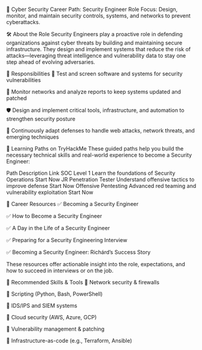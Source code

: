 🔧 Cyber Security Career Path: Security Engineer
Role Focus: Design, monitor, and maintain security controls, systems, and networks to prevent cyberattacks.

🛠️ About the Role
Security Engineers play a proactive role in defending organizations against cyber threats by building and maintaining secure infrastructure. They design and implement systems that reduce the risk of attacks—leveraging threat intelligence and vulnerability data to stay one step ahead of evolving adversaries.

🎯 Responsibilities
🧪 Test and screen software and systems for security vulnerabilities

📡 Monitor networks and analyze reports to keep systems updated and patched

🛡️ Design and implement critical tools, infrastructure, and automation to strengthen security posture

🔄 Continuously adapt defenses to handle web attacks, network threats, and emerging techniques

🧭 Learning Paths on TryHackMe
These guided paths help you build the necessary technical skills and real-world experience to become a Security Engineer:

Path	Description	Link
SOC Level 1	Learn the foundations of Security Operations	Start Now
JR Penetration Tester	Understand offensive tactics to improve defense	Start Now
Offensive Pentesting	Advanced red teaming and vulnerability exploitation	Start Now

📘 Career Resources
✅ Becoming a Security Engineer

✅ How to Become a Security Engineer

✅ A Day in the Life of a Security Engineer

✅ Preparing for a Security Engineering Interview

✅ Becoming a Security Engineer: Richárd’s Success Story

These resources offer actionable insight into the role, expectations, and how to succeed in interviews or on the job.

🧰 Recommended Skills & Tools
🔹 Network security & firewalls

🔹 Scripting (Python, Bash, PowerShell)

🔹 IDS/IPS and SIEM systems

🔹 Cloud security (AWS, Azure, GCP)

🔹 Vulnerability management & patching

🔹 Infrastructure-as-code (e.g., Terraform, Ansible)
